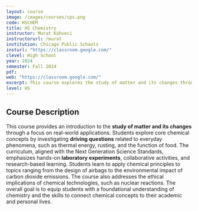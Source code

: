 ```yaml
---
layout: course
image: /images/courses/cps.png
code: HSCHEM
title: HS Chemistry
instructor: Murat Kahveci
instructorurl: /murat
institution: Chicago Public Schools
insturl: "https://classroom.google.com/"
clevel: High School
year: 2024
semester: Fall 2024
pdf:
web: "https://classroom.google.com/"
excerpt: This course explores the study of matter and its changes through hands-on labs and activities, with an emphasis on real-world applications.
level: HS
---
```


## Course Description
This course provides an introduction to the **study of matter and its changes** through a focus on real-world applications. Students explore core chemical concepts by investigating **driving questions** related to everyday phenomena, such as thermal energy, rusting, and the function of food. The curriculum, aligned with the Next Generation Science Standards, emphasizes hands-on **laboratory experiments**, collaborative activities, and research-based learning. Students learn to apply chemical principles to topics ranging from the design of airbags to the environmental impact of carbon dioxide emissions. The course also addresses the ethical implications of chemical technologies, such as nuclear reactions. The overall goal is to equip students with a foundational understanding of chemistry and the skills to connect chemical concepts to their academic and personal lives.